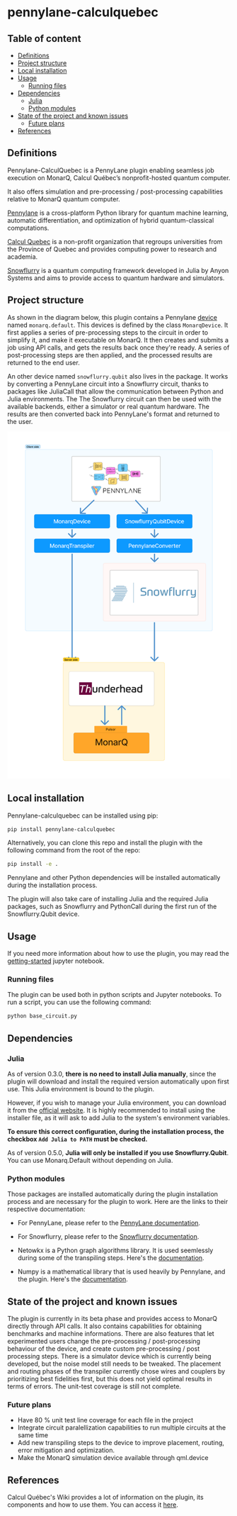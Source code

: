 # pennylane-calculquebec

## Table of content

- [Definitions](#definitions)
- [Project structure](#project-structure)
- [Local installation](#local-installation)
- [Usage](#usage)
    - [Running files](#running-files)
- [Dependencies](#dependencies)
    - [Julia](#julia)
    - [Python modules](#python-modules)
- [State of the project and known issues](#state-of-the-project-and-known-issues)
    - [Future plans](#future-plans)
- [References](#references)


## Definitions

Pennylane-CalculQuebec is a PennyLane plugin enabling seamless job execution on MonarQ, Calcul Québec’s nonprofit-hosted quantum computer. 

It also offers simulation and pre-processing / post-processing capabilities relative to MonarQ quantum computer.

[Pennylane](https://pennylane.ai/) is a cross-platform Python library for quantum machine learning, automatic differentiation, and optimization of hybrid quantum-classical computations.

[Calcul Quebec](https://www.calculquebec.ca/) is a non-profit organization that regroups universities from the Province of Quebec and provides computing power to research and academia.  

[Snowflurry](https://snowflurry.org/) is a quantum computing framework developed in Julia by Anyon Systems and aims to provide access to quantum hardware and simulators.

## Project structure

As shown in the diagram below, this plugin contains a Pennylane [device](https://pennylane.ai/plugins/) named `monarq.default`. This devices is defined by the class `MonarqDevice`. It first applies a series of pre-processing steps to the circuit in order to simplify it, and make it executable on MonarQ. It then creates and submits a job using API calls, and gets the results back once they're ready. A series of post-processing steps are then applied, and the processed results are returned to the end user. 

An other device named `snowflurry.qubit` also lives in the package. It works by converting a PennyLane circuit into a Snowflurry circuit, thanks to packages like JuliaCall that allow the communication between Python and Julia environments. The The Snowflurry circuit can then be used with the available backends, either a simulator or real quantum hardware. The results are then converted back into PennyLane's format and returned to the user.

![project_structure](https://raw.githubusercontent.com/calculquebec/pennylane-calculquebec/9276a260959c886eed87373b74090a9d652b130c/doc/assets/project_structure.png)

## Local installation

Pennylane-calculquebec can be installed using pip:

```sh
pip install pennylane-calculquebec
```

Alternatively, you can clone this repo and install the plugin with the following command from the root of the repo:

```sh
pip install -e .
```

Pennylane and other Python dependencies will be installed automatically during the installation process.

The plugin will also take care of installing Julia and the required Julia packages, such as Snowflurry and PythonCall during the first run of the Snowflurry.Qubit device. 

## Usage

If you need more information about how to use the plugin, you may read the [getting-started](./doc/getting_started.ipynb) jupyter notebook.

### Running files

The plugin can be used both in python scripts and Jupyter notebooks. To run a script, you can use the following command:

```sh
python base_circuit.py
```

## Dependencies

### Julia

As of version 0.3.0, **there is no need to install Julia manually**, since the plugin will download and install the required version automatically upon first use. This Julia environment is bound to the plugin.

However, if you wish to manage your Julia environment, you can download it from the [official website](https://julialang.org/downloads/). It is highly recommended to install using the installer file, as it will ask to add Julia to the system's environment variables.

**To ensure this correct configuration, during the installation process, the checkbox `Add Julia to PATH` must be checked.**

As of version 0.5.0, **Julia will only be installed if you use Snowflurry.Qubit**. You can use Monarq.Default without depending on Julia. 

### Python modules

Those packages are installed automatically during the plugin installation process and are necessary for the plugin to work. Here are the links to their respective documentation:

- For PennyLane, please refer to the [PennyLane documentation](https://pennylane.ai/install/).

- For Snowflurry, please refer to the [Snowflurry documentation](https://snowflurry.org).

- Netowkx is a Python graph algorithms library. It is used seemlessly during some of the transpiling steps. Here's the [documentation](https://networkx.org/).

- Numpy is a mathematical library that is used heavily by Pennylane, and the plugin. Here's the [documentation](https://numpy.org/doc/2.1/index.html).

## State of the project and known issues

The plugin is currently in its beta phase and provides access to MonarQ directly through API calls. It also contains capabilities for obtaining benchmarks and machine informations. There are also features that let experimented users change the pre-processing / post-processing behaviour of the device, and create custom pre-processing / post processing steps. There is a simulator device which is currently being developed, but the noise model still needs to be tweaked. The placement and routing phases of the transpiler currently chose wires and couplers by prioritizing best fidelities first, but this does not yield optimal results in terms of errors. The unit-test coverage is still not complete.

### Future plans

- Have 80 % unit test line coverage for each file in the project
- Integrate circuit paralellization capabilities to run multiple circuits at the same time
- Add new transpiling steps to the device to improve placement, routing, error mitigation and optimization.
- Make the MonarQ simulation device available through qml.device

## References 

Calcul Québec's Wiki provides a lot of information on the plugin, its components and how to use them. You can access it [here](https://docs.alliancecan.ca/wiki/Les_services_quantiques).
